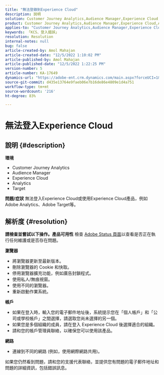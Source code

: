 ```yaml
---
title: "無法登錄到Experience Cloud"
description: 說明
solution: Customer Journey Analytics,Audience Manager,Experience Cloud,Analytics,Target
product: Customer Journey Analytics,Audience Manager,Experience Cloud,Analytics,Target
applies-to: "Customer Journey Analytics,Audience Manager,Experience Cloud,Analytics,Target"
keywords: 「KCS、登入錯誤」
resolution: Resolution
internal-notes: null
bug: false
article-created-by: Amol Mahajan
article-created-date: "12/5/2022 1:10:02 PM"
article-published-by: Amol Mahajan
article-published-date: "12/5/2022 1:22:25 PM"
version-number: 5
article-number: KA-17649
dynamics-url: "https://adobe-ent.crm.dynamics.com/main.aspx?forceUCI=1&pagetype=entityrecord&etn=knowledgearticle&id=e6123d1c-9e74-ed11-81ab-6045bd0061cb"
source-git-commit: d435e13764e9faeb06e7b16de86e4809e1d4a751
workflow-type: tm+mt
source-wordcount: '216'
ht-degree: 83%

---
```


# 無法登入Experience Cloud

## 說明 {#description}

<b>環境</b>
- Customer Journey Analytics
- Audience Manager
- Experience Cloud
- Analytics
- Target

<b>問題/症狀</b>
無法登入Experience Cloud或使用Experience Cloud產品，例如Adobe Analytics、Adobe Target等。


## 解析度 {#resolution}

<b>請檢查並嘗試以下操作。</b><b>產品可用性</b>
檢查 [Adobe Status 頁面](https://status.adobe.com)以查看是否正在執行任何維護或是否存在問題。

<b>瀏覽器</b>

- 將瀏覽器更新至最新版本。
- 刪除瀏覽器的 Cookie 和快取。
- 停用瀏覽器擴充功能，例如廣告封鎖程式。
- 使用私人/無痕視窗。
- 使用不同的瀏覽器。
- 重新啟動作業系統。


<b>帳戶</b>

- 如果在登入時，輸入您的電子郵件地址後，系統提示您在「個人帳戶」和「公司或學校帳戶」之間選擇，請選取您尚未選擇的另一個。
- 如果您是多個組織的成員，請在登入 Experience Cloud 後選擇適合的組織。
- 請和您的帳戶管理員聯絡，以確保您可以使用該產品。


<b>網路</b>

- 連線到不同的網路 (例如，使用網際網路共用)。


如果您仍然看到問題，請和您的支援代表聯絡，並提供您有問題的電子郵件地址和問題的詳細資訊，包括錯誤訊息。
